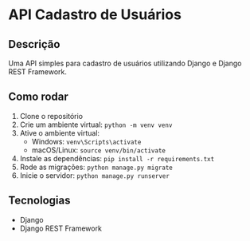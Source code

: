 # API Cadastro de Usuários

## Descrição
Uma API simples para cadastro de usuários utilizando Django e Django REST Framework.

## Como rodar
1. Clone o repositório
2. Crie um ambiente virtual: `python -m venv venv`
3. Ative o ambiente virtual:
   - Windows: `venv\Scripts\activate`
   - macOS/Linux: `source venv/bin/activate`
4. Instale as dependências: `pip install -r requirements.txt`
5. Rode as migrações: `python manage.py migrate`
6. Inicie o servidor: `python manage.py runserver`

## Tecnologias
- Django
- Django REST Framework
